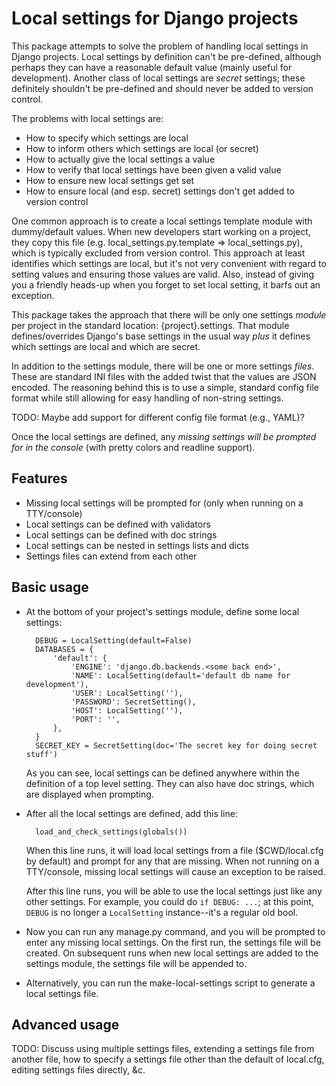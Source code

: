 # Local settings for Django projects

This package attempts to solve the problem of handling local settings in Django projects. Local
settings by definition can't be pre-defined, although perhaps they can have a reasonable default
value (mainly useful for development). Another class of local settings are *secret* settings; these
definitely shouldn't be pre-defined and should never be added to version control.

The problems with local settings are:

- How to specify which settings are local
- How to inform others which settings are local (or secret)
- How to actually give the local settings a value
- How to verify that local settings have been given a valid value
- How to ensure new local settings get set
- How to ensure local (and esp. secret) settings don't get added to version control

One common approach is to create a local settings template module with dummy/default values. When
new developers start working on a project, they copy this file (e.g. local_settings.py.template =>
local_settings.py), which is typically excluded from version control. This approach at least
identifies which settings are local, but it's not very convenient with regard to setting values and
ensuring those values are valid. Also, instead of giving you a friendly heads-up when you forget to
set local setting, it barfs out an exception.

This package takes the approach that there will be only one settings *module* per project in the
standard location: {project}.settings. That module defines/overrides Django's base settings in the
usual way *plus* it defines which settings are local and which are secret.

In addition to the settings module, there will be one or more settings *files*. These are standard
INI files with the added twist that the values are JSON encoded. The reasoning behind this is to use
a simple, standard config file format while still allowing for easy handling of non-string settings.

TODO: Maybe add support for different config file format (e.g., YAML)?

Once the local settings are defined, any *missing settings will be prompted for in the console*
(with pretty colors and readline support).

## Features

- Missing local settings will be prompted for (only when running on a TTY/console)
- Local settings can be defined with validators
- Local settings can be defined with doc strings
- Local settings can be nested in settings lists and dicts
- Settings files can extend from each other

## Basic usage

- At the bottom of your project's settings module, define some local settings:

        DEBUG = LocalSetting(default=False)
        DATABASES = {
            'default': {
                'ENGINE': 'django.db.backends.<some back end>',
                'NAME': LocalSetting(default='default db name for development'),
                'USER': LocalSetting(''),
                'PASSWORD': SecretSetting(),
                'HOST': LocalSetting(''),
                'PORT': '',
            },
        }
        SECRET_KEY = SecretSetting(doc='The secret key for doing secret stuff')
    
    As you can see, local settings can be defined anywhere within the definition of a top level
    setting. They can also have doc strings, which are displayed when prompting.

- After all the local settings are defined, add this line:

        load_and_check_settings(globals())
    
    When this line runs, it will load local settings from a file ($CWD/local.cfg by default) and
    prompt for any that are missing. When not running on a TTY/console, missing local settings will
    cause an exception to be raised.
    
    After this line runs, you will be able to use the local settings just like any other settings.
    For example, you could do `if DEBUG: ...`; at this point, `DEBUG` is no longer a `LocalSetting`
    instance--it's a regular old bool.

- Now you can run any manage.py command, and you will be prompted to enter any missing local
  settings. On the first run, the settings file will be created. On subsequent runs when new local
  settings are added to the settings module, the settings file will be appended to.
  
- Alternatively, you can run the make-local-settings script to generate a local settings file.

## Advanced usage

TODO: Discuss using multiple settings files, extending a settings file from another file, how to
specify a settings file other than the default of local.cfg, editing settings files directly, &c.

